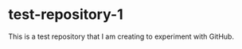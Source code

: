 test-repository-1
=================

This is a test repository that I am creating to experiment with GitHub.
